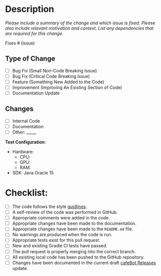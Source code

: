 # Description

*Please include a summary of the change and which issue is fixed. Please also include relevant motivation and context. List any dependencies that are required for this change.*

Fixes # (issue)

## Type of Change

- [ ] Bug Fix (Small Non-Code Breaking Issue)
- [ ] Bug Fix (Critical Code Breaking Issue)
- [ ] Feature (Something New Added to the Code)
- [ ] Improvement (Improving An Existing Section of Code)
- [ ] Documentation Update

## Changes

- [ ] Internal Code
- [ ] Documentation
- [ ] Other: _____

**Test Configuration**:
* Hardware:
    - CPU: 
    - GPU: 
    - RAM:
* SDK: Java Oracle 15

# Checklist:

- [ ] The code follows the style [guidlines]().
- [ ] A self-review of the code was performed in GitHub.
- [ ] Appropriate comments were added in the code.
- [ ] Appropriate changes have been made to the documentation.
- [ ] Appropriate changes have been made to the `README.md` file.
- [ ] No warnings are produced when the code is run.
- [ ] Appropriate tests exist for this pull request.
- [ ] New and existing Gradle CI tests have passed.
- [ ] The pull request is properly merging into the correct branch.
- [ ] All existing local code has been pushed to the GitHub repository.
- [ ] Changes have been documented in the current draft [cafeBot Releases](https://github.com/beanbeanjuice/cafeBot/releases) update.